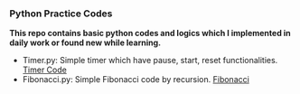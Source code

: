 ### Python Practice Codes

<b> This repo contains basic python codes and logics which I implemented in daily work or found new while learning. </b>

<ul><li> Timer.py: Simple timer which have pause, start, reset functionalities.
    <a href="Timer.py">Timer Code</a></li>
    <li>Fibonacci.py: Simple Fibonacci code by recursion. 
        <a href="Fibonacci.py">Fibonacci</a>
    </li>

</ul>